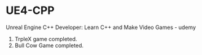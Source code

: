 # UE4-CPP
Unreal Engine C++ Developer: Learn C++ and Make Video Games - udemy

1. TrpleX game completed.
2. Bull Cow Game completed.

